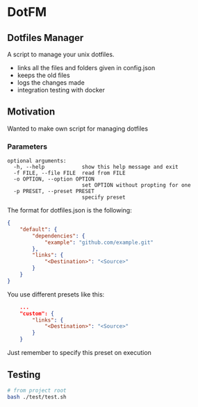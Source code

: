 # DotFM

## Dotfiles Manager

A script to manage your unix dotfiles.

- links all the files and folders given in config.json
- keeps the old files
- logs the changes made
- integration  testing with docker

## Motivation

Wanted to make own script for managing dotfiles

### Parameters

```text
optional arguments:
  -h, --help            show this help message and exit
  -f FILE, --file FILE  read from FILE
  -o OPTION, --option OPTION
                        set OPTION without propting for one
  -p PRESET, --preset PRESET
                        specify preset
```

The format for dotfiles.json is the following:

```JSON
{
    "default": {
        "dependencies": {
            "example": "github.com/example.git"
        },
        "links": {
            "<Destination>": "<Source>"
        }
    }
}
```

You use different presets like this:

```JSON
    ...
    "custom": {
        "links": {
            "<Destination>": "<Source>"
        }
    }
```

Just remember to specify this preset on execution

## Testing

```bash
# from project root
bash ./test/test.sh
```
